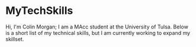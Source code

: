 # MyTechSkills
Hi, I'm Colin Morgan; I am a MAcc student at the University of Tulsa. Below is a short list of my technical skills, but I am currently working to expand my skillset.
